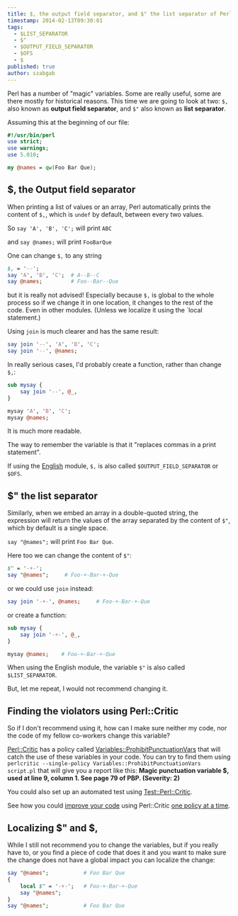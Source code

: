 ```yaml
---
title: $, the output field separator, and $" the list separator of Perl
timestamp: 2014-02-13T09:30:01
tags:
  - $LIST_SEPARATOR
  - $"
  - $OUTPUT_FIELD_SEPARATOR
  - $OFS
  - $
published: true
author: szabgab
---
```



Perl has a number of "magic" variables. Some are really useful, some are there mostly for historical reasons.
This time we are going to look at two: `$,` also known as <b>output field separator</b>, and
`$"` also known as <b>list separator</b>.


Assuming this at the beginning of our file:

```perl
#!/usr/bin/perl
use strict;
use warnings;
use 5.010;

my @names = qw(Foo Bar Que);
```

## $, the Output field separator

When printing a list of values or an array, Perl automatically prints the content of `$,`,
which is `undef` by default, between every two values.

So `say 'A', 'B', 'C';` will print `ABC`

and `say @names;` will print `FooBarQue`

One can change `$,` to any string

```perl
$, = '--';
say 'A', 'B', 'C';  # A--B--C
say @names;         # Foo--Bar--Que
```

but it is really not advised! Especially because `$,` is global to
the whole process so if we change it in one location, it changes to the
rest of the code. Even in other modules. (Unless we localize it using
the `local</l> statement.)

Using `join` is much clearer and has the same result:

```perl
say join '--', 'A', 'B', 'C';
say join '--', @names;
```

In really serious cases, I'd probably create a function, rather than change `$,`:

```perl
sub mysay {
    say join '--', @_, 
}

mysay 'A', 'B', 'C';
mysay @names;
```

It is much more readable.

The way to remember the variable is that it "replaces commas in a print statement".

If using the [English](https://metacpan.org/pod/English) module, `$,` is also
called `$OUTPUT_FIELD_SEPARATOR` or  `$OFS`.

## $" the list separator

Similarly, when we embed an array in a double-quoted string, the expression will return
the values of the array separated by the content of `$"`, which by default is a single space.

`say "@names";` will print `Foo Bar Que`.

Here too we can change the content of `$"`:

```perl
$" = '-+-';
say "@names";     # Foo-+-Bar-+-Que
```

or we could use `join` instead:

```perl
say join '-+-', @names;     # Foo-+-Bar-+-Que
```

or create a function:

```perl
sub mysay {
    say join '-+-', @_, 
}

mysay @names;    # Foo-+-Bar-+-Que
```

When using the English module, the variable `$"` is also called `$LIST_SEPARATOR`.

But, let me repeat, I would not recommend changing it.

## Finding the violators using Perl::Critic

So if I don't recommend using it, how can I make sure neither my code, nor the code of my fellow co-workers
change this variable? 

[Perl::Critic](https://metacpan.org/pod/Perl::Critic) has a policy called
[Variables::ProhibitPunctuationVars](https://metacpan.org/pod/Perl::Critic::Policy::Variables::ProhibitPunctuationVars)
that will catch the use of these variables in your code. You can try to find them using
`perlcritic --single-policy Variables::ProhibitPunctuationVars script.pl` that will give you a report like this:
<b>Magic punctuation variable $, used at line 9, column 1.  See page 79 of PBP.  (Severity: 2)</b>

You could also set up an automated test using [Test::Perl::Critic](https://metacpan.org/pod/Test::Perl::Critic).

See how you could [improve your code](/how-to-improve-my-perl-program) using Perl::Critic [one policy at a time](/perl-critic-one-policy).

## Localizing $" and $,

While I still not recommend you to change the variables, but if you really have to, or you find a piece of code that does it and you
want to make sure the change does not have a global impact you can localize the change:


```perl
say "@names";           # Foo Bar Que
{
    local $" = '-+-';   # Foo-+-Bar-+-Que
    say "@names";
}
say "@names";           # Foo Bar Que
```


